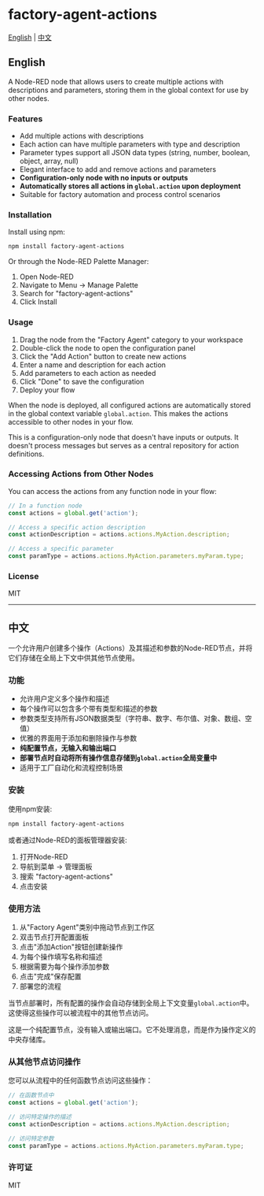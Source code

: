# factory-agent-actions

[English](#english) | [中文](#中文)

## English

A Node-RED node that allows users to create multiple actions with descriptions and parameters, storing them in the global context for use by other nodes.

### Features

- Add multiple actions with descriptions
- Each action can have multiple parameters with type and description
- Parameter types support all JSON data types (string, number, boolean, object, array, null)
- Elegant interface to add and remove actions and parameters
- **Configuration-only node with no inputs or outputs**
- **Automatically stores all actions in `global.action` upon deployment**
- Suitable for factory automation and process control scenarios

### Installation

Install using npm:

```bash
npm install factory-agent-actions
```

Or through the Node-RED Palette Manager:

1. Open Node-RED
2. Navigate to Menu -> Manage Palette
3. Search for "factory-agent-actions"
4. Click Install

### Usage

1. Drag the node from the "Factory Agent" category to your workspace
2. Double-click the node to open the configuration panel
3. Click the "Add Action" button to create new actions
4. Enter a name and description for each action
5. Add parameters to each action as needed
6. Click "Done" to save the configuration
7. Deploy your flow

When the node is deployed, all configured actions are automatically stored in the global context variable `global.action`. This makes the actions accessible to other nodes in your flow.

This is a configuration-only node that doesn't have inputs or outputs. It doesn't process messages but serves as a central repository for action definitions.

### Accessing Actions from Other Nodes

You can access the actions from any function node in your flow:

```javascript
// In a function node
const actions = global.get('action');

// Access a specific action description
const actionDescription = actions.actions.MyAction.description;

// Access a specific parameter
const paramType = actions.actions.MyAction.parameters.myParam.type;
```

### License

MIT

---

## 中文

一个允许用户创建多个操作（Actions）及其描述和参数的Node-RED节点，并将它们存储在全局上下文中供其他节点使用。

### 功能

- 允许用户定义多个操作和描述
- 每个操作可以包含多个带有类型和描述的参数
- 参数类型支持所有JSON数据类型（字符串、数字、布尔值、对象、数组、空值）
- 优雅的界面用于添加和删除操作与参数
- **纯配置节点，无输入和输出端口**
- **部署节点时自动将所有操作信息存储到`global.action`全局变量中**
- 适用于工厂自动化和流程控制场景

### 安装

使用npm安装:

```bash
npm install factory-agent-actions
```

或者通过Node-RED的面板管理器安装:

1. 打开Node-RED
2. 导航到菜单 -> 管理面板
3. 搜索 "factory-agent-actions"
4. 点击安装

### 使用方法

1. 从"Factory Agent"类别中拖动节点到工作区
2. 双击节点打开配置面板
3. 点击"添加Action"按钮创建新操作
4. 为每个操作填写名称和描述
5. 根据需要为每个操作添加参数
6. 点击"完成"保存配置
7. 部署您的流程

当节点部署时，所有配置的操作会自动存储到全局上下文变量`global.action`中。这使得这些操作可以被流程中的其他节点访问。

这是一个纯配置节点，没有输入或输出端口。它不处理消息，而是作为操作定义的中央存储库。

### 从其他节点访问操作

您可以从流程中的任何函数节点访问这些操作：

```javascript
// 在函数节点中
const actions = global.get('action');

// 访问特定操作的描述
const actionDescription = actions.actions.MyAction.description;

// 访问特定参数
const paramType = actions.actions.MyAction.parameters.myParam.type;
```

### 许可证

MIT
